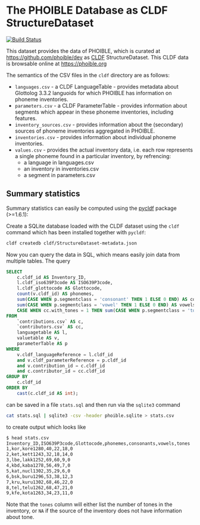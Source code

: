 # The PHOIBLE Database as CLDF StructureDataset

[![Build Status](https://travis-ci.org/cldf-datasets/phoible.svg?branch=master)](https://travis-ci.org/cldf-datasets/phoible)

This dataset provides the data of PHOIBLE, which is curated at
https://github.com/phoible/dev
as [CLDF](https://cldf.clld.org) StructureDataset. This CLDF data is
browsable online at https://phoible.org

The semantics of the CSV files in the `cldf` directory are as follows:

- `languages.csv` - a CLDF LanguageTable - provides metadata about Glottolog 3.3.2
  languoids for which PHOIBLE has information on phoneme inventories.
- `parameters.csv` - a CLDF ParameterTable - provides information about segments
  which appear in these phoneme inventories, including features.
- `inventory_sources.csv` - provides information about the (secondary) sources of 
  phoneme inventories aggregated in PHOIBLE.
- `inventories.csv` - provides information about individual phoneme inventories.
- `values.csv` - provides the actual inventory data, i.e. each row represents a
  single phoneme found in a particular inventory, by refrencing:
  - a language in languages.csv
  - an inventory in inventories.csv
  - a segment in parameters.csv


## Summary statistics

Summary statistics can easily be computed using the [pycldf](https://pypi.org/project/pycldf/) package (>=1.6.1):

Create a SQLite database loaded with the CLDF dataset using the `cldf` command which has been installed together with `pycldf`:
```bash
cldf createdb cldf/StructureDataset-metadata.json
```

Now you can query the data in SQL, which means easily join data from multiple tables.
The query
```sql
SELECT
    c.cldf_id AS Inventory_ID,
    l.cldf_iso639P3code AS ISO639P3code,
    l.cldf_glottocode AS Glottocode,
    count(v.cldf_id) AS phonemes,
    sum(CASE WHEN p.segmentclass = 'consonant' THEN 1 ELSE 0 END) AS consonants,
    sum(CASE WHEN p.segmentclass = 'vowel' THEN 1 ELSE 0 END) AS vowels,
    CASE WHEN cc.with_tones = 1 THEN sum(CASE WHEN p.segmentclass = 'tone' THEN 1 ELSE 0 END) ELSE 'NA' END AS tones
FROM
    `contributions.csv` AS c,
    `contributors.csv` AS cc,
    languagetable AS l,
    valuetable AS v,
    parameterTable AS p
WHERE
    v.cldf_languageReference = l.cldf_id
    and v.cldf_parameterReference = p.cldf_id
    and v.contribution_id = c.cldf_id
    and c.contributor_id = cc.cldf_id
GROUP BY
    c.cldf_id
ORDER BY
    cast(c.cldf_id AS int);
```
can be saved in a file `stats.sql` and then run via the `sqlite3` command
```bash
cat stats.sql | sqlite3 -csv -header phoible.sqlite > stats.csv
```
to create output which looks like
```bash
$ head stats.csv 
Inventory_ID,ISO639P3code,Glottocode,phonemes,consonants,vowels,tones
1,kor,kore1280,40,22,18,0
2,ket,kett1243,32,18,14,0
3,lbe,lakk1252,69,60,9,0
4,kbd,kaba1278,56,49,7,0
5,kat,nucl1302,35,29,6,0
6,bsk,buru1296,53,38,12,3
7,kru,kuru1302,68,46,22,0
8,tel,telu1262,68,47,21,0
9,kfe,kota1263,34,23,11,0
```

Note that the `tones` column will either list the number of tones in the inventory, or `NA` if the source of the inventory 
does not have information about tone.
